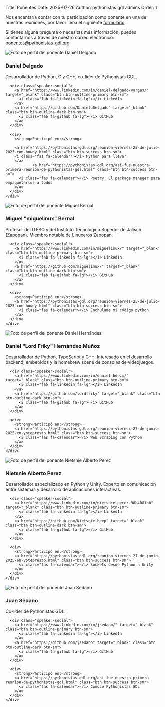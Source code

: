 Title: Ponentes
Date: 2025-07-26
Author: pythonistas gdl admins
Order: 1

<div class="call-for-speakers">
  <p>Nos encantaría contar con tu participación como ponente en una de nuestras reuniones, por favor llena el siguiente <a href="https://forms.gle/UdqZtZvbXxiRSUy46">formulario</a>.</p>
  <p>Si tienes alguna pregunta o necesitas más información, puedes contactarnos a través de nuestro correo electrónico: <a href="mailto:ponentes@pythonistas-gdl.org">ponentes@pythonistas-gdl.org</a></p>
</div>


<!-- Daniel Delgado -->
<div class="speaker-card">
  <div class="row">
    <div class="col-md-3 text-center">
      <img src="{static}/images/speakers/daniel_delgado.png" alt="Foto de perfil del ponente Daniel Delgado" class="speaker-image">
    </div>
    <div class="col-md-9">
      <h3 class="speaker-name">Daniel Delgado</h3>
      <p class="speaker-bio">Desarrollador de Python, C y C++, co-líder de Pythonistas GDL.</p>
      
      <div class="speaker-social">
        <a href="https://www.linkedin.com/in/daniel-delgado-vargas/" target="_blank" class="btn btn-outline-primary btn-sm">
          <i class="fab fa-linkedin fa-lg"></i> LinkedIn
        </a>
        <a href="https://github.com/DanieloDelgado" target="_blank" class="btn btn-outline-dark btn-sm">
          <i class="fab fa-github fa-lg"></i> GitHub
        </a>
      </div>
      
      <div>
        <strong>Participó en:</strong> 

        <a href="https://pythonistas-gdl.org/reunion-viernes-25-de-julio-2025-con-howdy.html" class="btn btn-success btn-sm">
        <i class="fas fa-calendar"></i> Python para llevar
        </a>
                <a href="https://pythonistas-gdl.org/asi-fue-nuestra-primera-reunion-de-pythonistas-gdl.html" class="btn btn-success btn-sm">
          <i class="fas fa-calendar"></i> Poetry: El package manager para empaquetarlos a todos
        </a>
      </div>
    </div>
  </div>
</div>

<!-- Miguel "miguelinux" Bernal -->
<div class="speaker-card">
  <div class="row">
    <div class="col-md-3 text-center">
      <img src="{static}/images/speakers/miguel_bernal.png" alt="Foto de perfil del ponente Miguel Bernal" class="speaker-image">
    </div>
    <div class="col-md-9">
      <h3 class="speaker-name">Miguel "miguelinux" Bernal</h3>
      <p class="speaker-bio">Profesor del ITESO y del Instituto Tecnológico Superior de Jalisco (Zapopan). Miembro notable de Linuxeros Zapopan.</p>
      
      <div class="speaker-social">
        <a href="https://www.linkedin.com/in/miguelinux/" target="_blank" class="btn btn-outline-primary btn-sm">
          <i class="fab fa-linkedin fa-lg"></i> LinkedIn
        </a>
        <a href="https://github.com/miguelinux/" target="_blank" class="btn btn-outline-dark btn-sm">
          <i class="fab fa-github fa-lg"></i> GitHub
        </a>
      </div>
      
      <div>
        <strong>Participó en:</strong> 
        <a href="https://pythonistas-gdl.org/reunion-viernes-25-de-julio-2025-con-howdy.html" class="btn btn-success btn-sm">
          <i class="fas fa-calendar"></i> Enchulame mi código python
        </a>
      </div>
    </div>
  </div>
</div>

<!-- Daniel Hernández -->
<div class="speaker-card">
  <div class="row">
    <div class="col-md-3 text-center">
      <img src="{static}/images/speakers/daniel_hernandez.png" alt="Foto de perfil del ponente Daniel Hernández" class="speaker-image">
    </div>
    <div class="col-md-9">
      <h3 class="speaker-name">Daniel "Lord Friky" Hernández Muñoz</h3>
      <p class="speaker-bio">Desarrollador de Python, TypeScript y C++. Interesado en el desarrollo backend, embebidos y la homebrew scene de consolas de videojuegos.</p>
      
      <div class="speaker-social">
        <a href="https://www.linkedin.com/in/daniel-hdezm/" target="_blank" class="btn btn-outline-primary btn-sm">
          <i class="fab fa-linkedin fa-lg"></i> LinkedIn
        </a>
        <a href="https://github.com/lordfriky" target="_blank" class="btn btn-outline-dark btn-sm">
          <i class="fab fa-github fa-lg"></i> GitHub
        </a>
      </div>
      
      <div>
        <strong>Participó en:</strong> 
        <a href="https://pythonistas-gdl.org/reunion-viernes-27-de-junio-2025-en-yotepresto.html" class="btn btn-success btn-sm">
          <i class="fas fa-calendar"></i> Web Scraping con Python
        </a>
      </div>
    </div>
  </div>
</div>

<!-- Nietsnie Alberto Perez -->
<div class="speaker-card">
  <div class="row">
    <div class="col-md-3 text-center">
      <img src="{static}/images/speakers/nietsnie_perez.png" alt="Foto de perfil del ponente Nietsnie Alberto Perez" class="speaker-image">
    </div>
    <div class="col-md-9">
      <h3 class="speaker-name">Nietsnie Alberto Perez</h3>
      <p class="speaker-bio">Desarrollador especializado en Python y Unity. Experto en comunicación entre sistemas y desarrollo de aplicaciones interactivas.</p>
      
      <div class="speaker-social">
        <a href="https://www.linkedin.com/in/nietsnie-perez-90b4081bb" target="_blank" class="btn btn-outline-primary btn-sm">
          <i class="fab fa-linkedin fa-lg"></i> LinkedIn
        </a>
        <a href="https://github.com/Nietsnie-beep" target="_blank" class="btn btn-outline-dark btn-sm">
          <i class="fab fa-github fa-lg"></i> GitHub
        </a>
      </div>
      
      <div>
        <strong>Participó en:</strong> 
        <a href="https://pythonistas-gdl.org/reunion-viernes-27-de-junio-2025-en-yotepresto.html" class="btn btn-success btn-sm">
          <i class="fas fa-calendar"></i> Sockets desde Python a Unity
        </a>
      </div>
    </div>
  </div>
</div>

<!-- Juan Sedano -->
<div class="speaker-card">
  <div class="row">
    <div class="col-md-3 text-center">
      <img src="{static}/images/speakers/juan_sedano.png" alt="Foto de perfil del ponente Juan Sedano" class="speaker-image">
    </div>
    <div class="col-md-9">
      <h3 class="speaker-name">Juan Sedano</h3>
      <p class="speaker-bio">Co-líder de Pythonistas GDL.</p>
      
      <div class="speaker-social">
        <a href="https://www.linkedin.com/in/jsedano/" target="_blank" class="btn btn-outline-primary btn-sm">
          <i class="fab fa-linkedin fa-lg"></i> LinkedIn
        </a>
        <a href="https://github.com/jsedano" target="_blank" class="btn btn-outline-dark btn-sm">
          <i class="fab fa-github fa-lg"></i> GitHub
        </a>
      </div>
      
      <div>
        <strong>Participó en:</strong> 
        <a href="https://pythonistas-gdl.org/asi-fue-nuestra-primera-reunion-de-pythonistas-gdl.html" class="btn btn-success btn-sm">
          <i class="fas fa-calendar"></i> Conoce Pythonistas GDL
        </a>
      </div>
    </div>
  </div>
</div>




